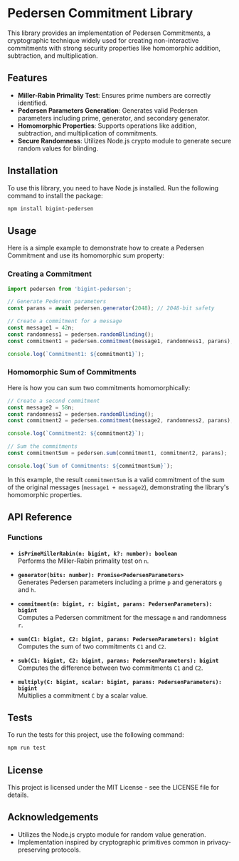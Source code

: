 # Pedersen Commitment Library

This library provides an implementation of Pedersen Commitments, a cryptographic technique widely used for creating non-interactive commitments with strong security properties like homomorphic addition, subtraction, and multiplication.

## Features

- **Miller-Rabin Primality Test**: Ensures prime numbers are correctly identified.
- **Pedersen Parameters Generation**: Generates valid Pedersen parameters including prime, generator, and secondary generator.
- **Homomorphic Properties**: Supports operations like addition, subtraction, and multiplication of commitments.
- **Secure Randomness**: Utilizes Node.js crypto module to generate secure random values for blinding.

## Installation

To use this library, you need to have Node.js installed. Run the following command to install the package:

```bash
npm install bigint-pedersen
```

## Usage

Here is a simple example to demonstrate how to create a Pedersen Commitment and use its homomorphic sum property:

### Creating a Commitment

```typescript
import pedersen from 'bigint-pedersen';

// Generate Pedersen parameters
const parans = await pedersen.generator(2048); // 2048-bit safety

// Create a commitment for a message
const message1 = 42n;
const randomness1 = pedersen.randomBlinding();
const commitment1 = pedersen.commitment(message1, randomness1, parans);

console.log(`Commitment1: ${commitment1}`);
```

### Homomorphic Sum of Commitments

Here is how you can sum two commitments homomorphically:

```typescript
// Create a second commitment
const message2 = 58n;
const randomness2 = pedersen.randomBlinding();
const commitment2 = pedersen.commitment(message2, randomness2, parans);

console.log(`Commitment2: ${commitment2}`);

// Sum the commitments
const commitmentSum = pedersen.sum(commitment1, commitment2, parans);

console.log(`Sum of Commitments: ${commitmentSum}`);
```

In this example, the result `commitmentSum` is a valid commitment of the sum of the original messages (`message1 + message2`), demonstrating the library's homomorphic properties.

## API Reference

### Functions

- **`isPrimeMillerRabin(n: bigint, k?: number): boolean`**  
  Performs the Miller-Rabin primality test on `n`.

- **`generator(bits: number): Promise<PedersenParameters>`**  
  Generates Pedersen parameters including a prime `p` and generators `g` and `h`.

- **`commitment(m: bigint, r: bigint, parans: PedersenParameters): bigint`**  
  Computes a Pedersen commitment for the message `m` and randomness `r`.

- **`sum(C1: bigint, C2: bigint, parans: PedersenParameters): bigint`**  
  Computes the sum of two commitments `C1` and `C2`.

- **`sub(C1: bigint, C2: bigint, parans: PedersenParameters): bigint`**  
  Computes the difference between two commitments `C1` and `C2`.

- **`multiply(C: bigint, scalar: bigint, parans: PedersenParameters): bigint`**  
  Multiplies a commitment `C` by a scalar value.

## Tests

To run the tests for this project, use the following command:

```bash
npm run test
```

## License

This project is licensed under the MIT License - see the LICENSE file for details.

## Acknowledgements

- Utilizes the Node.js crypto module for random value generation.
- Implementation inspired by cryptographic primitives common in privacy-preserving protocols.

